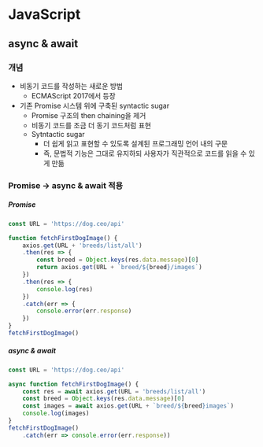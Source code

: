 # JavaScript

## async & await

### 개념 

- 비동기 코드를 작성하는 새로운 방법
  - ECMAScript 2017에서 등장
- 기존 Promise 시스템 위에 구축된 syntactic sugar
  - Promise 구조의 then chaining을 제거
  - 비동기 코드를 조금 더 동기 코드처럼 표현
  - Sytntactic sugar
    - 더 쉽게 읽고 표현할 수 있도록 설계된 프로그래밍 언어 내의 구문
    - 즉, 문법적 기능은 그대로 유지하되 사용자가 직관적으로 코드를 읽을 수 있게 만듦 

### Promise -> async & await 적용

##### Promise 

```javascript
const URL = 'https://dog.ceo/api'

function fetchFirstDogImage() {
    axios.get(URL + 'breeds/list/all')
    .then(res => {
        const breed = Object.keys(res.data.message)[0]
        return axios.get(URL + `breed/${breed}/images`)
    })
    .then(res => {
        console.log(res)
    })
    .catch(err => {
        console.error(err.response)
    })
}
fetchFirstDogImage()
```

##### async & await

```javascript
const URL = 'https://dog.ceo/api'

async function fetchFirstDogImage() {
    const res = await axios.get(URL = 'breeds/list/all')
    const breed = Object.keys(res.data.message)[0]
    const images = await axios.get(URL + `breed/${breed}images`)
    console.log(images)
}
fetchFirstDogImage()
	.catch(err => console.error(err.response))
```



